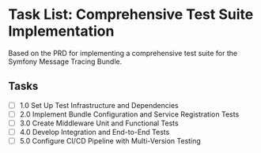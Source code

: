 # Task List: Comprehensive Test Suite Implementation

Based on the PRD for implementing a comprehensive test suite for the Symfony Message Tracing Bundle.

## Tasks

- [ ] 1.0 Set Up Test Infrastructure and Dependencies
- [ ] 2.0 Implement Bundle Configuration and Service Registration Tests  
- [ ] 3.0 Create Middleware Unit and Functional Tests
- [ ] 4.0 Develop Integration and End-to-End Tests
- [ ] 5.0 Configure CI/CD Pipeline with Multi-Version Testing